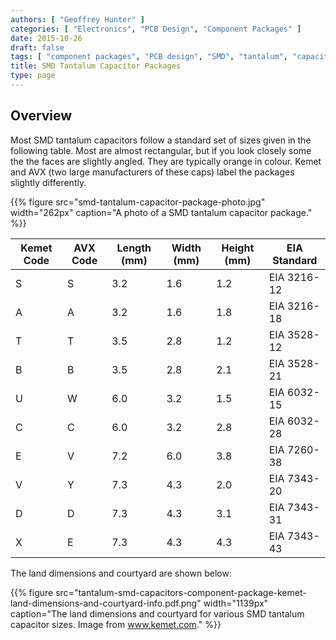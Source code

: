 ```yaml
---
authors: [ "Geoffrey Hunter" ]
categories: [ "Electronics", "PCB Design", "Component Packages" ]
date: 2015-10-26
draft: false
tags: [ "component packages", "PCB design", "SMD", "tantalum", "capacitor", "Kemet", "AVX", "EIA" ]
title: SMD Tantalum Capacitor Packages
type: page
---
```


## Overview

Most SMD tantalum capacitors follow a standard set of sizes given in the following table. Most are almost rectangular, but if you look closely some the the faces are slightly angled. They are typically orange in colour. Kemet and AVX (two large manufacturers of these caps) label the packages slightly differently.

{{% figure src="smd-tantalum-capacitor-package-photo.jpg" width="262px" caption="A photo of a SMD tantalum capacitor package."  %}}

<table>
  <thead>
    <tr>
      <th>Kemet Code</th>
      <th>AVX Code</th>
      <th>Length (mm)</th>
      <th>Width (mm)</th>
      <th>Height (mm)</th>
      <th>EIA Standard</th>
    </tr>
  </thead>
  <tbody>
  <tr >
<td >S
</td>
<td >S
</td>
<td >3.2
</td>
<td >1.6
</td>
<td >1.2
</td>
<td >EIA 3216-12
</td></tr><tr >
<td >A
</td>
<td >A
</td>
<td >3.2
</td>
<td >1.6
</td>
<td >1.8
</td>
<td >EIA 3216-18
</td></tr><tr >
<td >T
</td>
<td >T
</td>
<td >3.5
</td>
<td >2.8
</td>
<td >1.2
</td>
<td >EIA 3528-12
</td></tr><tr >
<td >B
</td>
<td >B
</td>
<td >3.5
</td>
<td >2.8
</td>
<td >2.1
</td>
<td >EIA 3528-21
</td></tr><tr >
<td >U
</td>
<td >W
</td>
<td >6.0
</td>
<td >3.2
</td>
<td >1.5
</td>
<td >EIA 6032-15
</td></tr><tr >
<td >C
</td>
<td >C
</td>
<td >6.0
</td>
<td >3.2
</td>
<td >2.8
</td>
<td >EIA 6032-28
</td></tr><tr >
<td >E
</td>
<td >V
</td>
<td >7.2
</td>
<td >6.0
</td>
<td >3.8
</td>
<td >EIA 7260-38
</td></tr><tr >
<td >V
</td>
<td >Y
</td>
<td >7.3
</td>
<td >4.3
</td>
<td >2.0
</td>
<td >EIA 7343-20
</td></tr><tr >
<td >D
</td>
<td >D
</td>
<td >7.3
</td>
<td >4.3
</td>
<td >3.1
</td>
<td >EIA 7343-31
</td></tr><tr >
<td >X
</td>
<td >E
</td>
<td >7.3
</td>
<td >4.3
</td>
<td >4.3
</td>
<td >EIA 7343-43
</td>
</tr>
</tbody>
</table>

The land dimensions and courtyard are shown below:

{{% figure src="tantalum-smd-capacitors-component-package-kemet-land-dimensions-and-courtyard-info.pdf.png" width="1139px" caption="The land dimensions and courtyard for various SMD tantalum capacitor sizes. Image from www.kemet.com." %}}